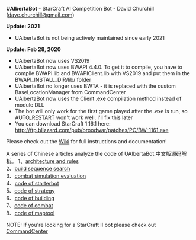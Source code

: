 **UAlbertaBot** - StarCraft AI Competition Bot - David Churchill (dave.churchill@gmail.com)

**Update: 2021**
- UAlbertaBot is not being actively maintained since early 2021

**Update: Feb 28, 2020**
- UAlbertaBot now uses VS2019
- UAlbertaBot now uses BWAPI 4.4.0. To get it to compile, you have to compile BWAPI.lib and BWAPIClient.lib with VS2019 and put them in the BWAPI_INSTALL_DIR/lib/ folder
- UAlbertaBot no longer uses BWTA - it is replaced with the custom BaseLocationManager from CommandCenter
- UAlbertaBot now uses the Client .exe compilation method instead of module DLL
- The bot will only work for the first game played after the .exe is run, so AUTO_RESTART won't work well. I'll fix this later
- You can download StarCraft 1.16.1 here: http://ftp.blizzard.com/pub/broodwar/patches/PC/BW-1161.exe

Please check out the [Wiki](https://github.com/davechurchill/ualbertabot/wiki) for full instructions and documentation!

A series of Chinese articles analyze the code of UAlbertaBot.中文版源码解析。
1、[architecture and rules](https://zhuanlan.zhihu.com/p/573691820)  
2、[build sequence search](https://zhuanlan.zhihu.com/p/573886134)  
3、[combat simulation evaluation](https://zhuanlan.zhihu.com/p/574884264)  
4、[code of starterbot](https://zhuanlan.zhihu.com/p/575995995)  
5、[code of strategy](https://zhuanlan.zhihu.com/p/577220250)  
6、[code of building](https://zhuanlan.zhihu.com/p/579130009)  
7、[code of combat](https://zhuanlan.zhihu.com/p/579815541)  
8、[code of maptool](https://zhuanlan.zhihu.com/p/580213176)  




NOTE: If you're looking for a StarCraft II bot please check out [CommandCenter](https://github.com/davechurchill/commandcenter/)
